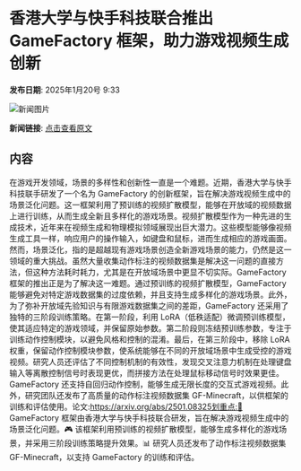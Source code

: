 # 香港大学与快手科技联合推出 GameFactory 框架，助力游戏视频生成创新

**发布日期**: 2025年1月20号 9:33

![新闻图片](https://upload.chinaz.com/2025/0120/6387296240335072676358349.png)

**新闻链接**: [点击查看原文](https://www.aibase.com/zh/news/14828)

## 内容

在游戏开发领域，场景的多样性和创新性一直是一个难题。近期，香港大学与快手科技联手研发了一个名为 GameFactory 的创新框架，旨在解决游戏视频生成中的场景泛化问题。这一框架利用了预训练的视频扩散模型，能够在开放域的视频数据上进行训练，从而生成全新且多样化的游戏场景。视频扩散模型作为一种先进的生成技术，近年来在视频生成和物理模拟领域展现出巨大潜力。这些模型能够像视频生成工具一样，响应用户的操作输入，如键盘和鼠标，进而生成相应的游戏画面。然而，场景泛化，指的是超越现有游戏场景创造全新游戏场景的能力，仍然是这一领域的重大挑战。虽然大量收集动作标注的视频数据集是解决这一问题的直接方法，但这种方法耗时耗力，尤其是在开放域场景中更显不切实际。GameFactory 框架的推出正是为了解决这一难题。通过预训练的视频扩散模型，GameFactory 能够避免对特定游戏数据集的过度依赖，并且支持生成多样化的游戏场景。此外，为了弥补开放域先验知识与有限游戏数据集之间的差距，GameFactory 还采用了独特的三阶段训练策略。在第一阶段，利用 LoRA（低秩适配）微调预训练模型，使其适应特定的游戏领域，并保留原始参数。第二阶段则冻结预训练参数，专注于训练动作控制模块，以避免风格和控制的混淆。最后，在第三阶段中，移除 LoRA 权重，保留动作控制模块参数，使系统能够在不同的开放域场景中生成受控的游戏视频。研究人员还评估了不同控制机制的有效性，发现交叉注意力机制在处理键盘输入等离散控制信号时表现更优，而拼接方法在处理鼠标移动信号时效果更佳。GameFactory 还支持自回归动作控制，能够生成无限长度的交互式游戏视频。此外，研究团队还发布了高质量的动作标注视频数据集 GF-Minecraft，以供框架的训练和评估使用。论文:https://arxiv.org/abs/2501.08325划重点:🌟 GameFactory 框架由香港大学与快手科技联合研发，旨在解决游戏视频生成中的场景泛化问题。🎮 该框架利用预训练的视频扩散模型，能够生成多样化的游戏场景，并采用三阶段训练策略提升效果。📊 研究人员还发布了动作标注视频数据集 GF-Minecraft，以支持 GameFactory 的训练和评估。
